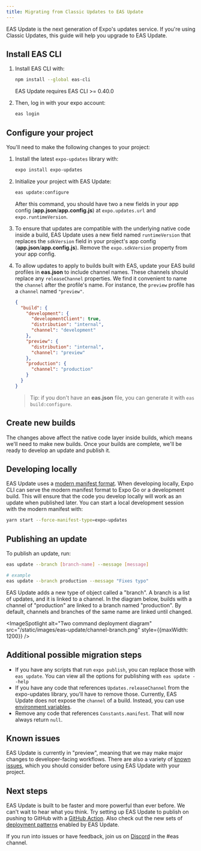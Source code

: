 ```yaml
---
title: Migrating from Classic Updates to EAS Update
---
```


EAS Update is the next generation of Expo's updates service. If you're using Classic Updates, this guide will help you upgrade to EAS Update.

## Install EAS CLI

1. Install EAS CLI with:

   ```bash
   npm install --global eas-cli
   ```

   EAS Update requires EAS CLI >= 0.40.0

2. Then, log in with your expo account:

   ```bash
   eas login
   ```

## Configure your project

You'll need to make the following changes to your project:

1. Install the latest `expo-updates` library with:

   ```bash
   expo install expo-updates
   ```

2. Initialize your project with EAS Update:

   ```bash
   eas update:configure
   ```

   After this command, you should have two a new fields in your app config (**app.json**/**app.config.js**) at `expo.updates.url` and `expo.runtimeVersion`.

3. To ensure that updates are compatible with the underlying native code inside a build, EAS Update uses a new field named `runtimeVersion` that replaces the `sdkVersion` field in your project's app config (**app.json**/**app.config.js**). Remove the `expo.sdkVersion` property from your app config.

4. To allow updates to apply to builds built with EAS, update your EAS build profiles in **eas.json** to include channel names. These channels should replace any `releaseChannel` properties. We find it convenient to name the `channel` after the profile's name. For instance, the `preview` profile has a `channel` named `"preview"`.

   ```json
   {
     "build": {
       "development": {
         "developmentClient": true,
         "distribution": "internal",
         "channel": "development"
       },
       "preview": {
         "distribution": "internal",
         "channel": "preview"
       },
       "production": {
         "channel": "production"
       }
     }
   }
   ```

   > Tip: if you don't have an **eas.json** file, you can generate it with `eas build:configure`.

## Create new builds

The changes above affect the native code layer inside builds, which means we'll need to make new builds. Once your builds are complete, we'll be ready to develop an update and publish it.

## Developing locally

EAS Update uses a [modern manifest format](/technical-specs/expo-updates-0). When developing locally, Expo CLI can serve the modern manifest format to Expo Go or a development build. This will ensure that the code you develop locally will work as an update when published later. You can start a local development session with the modern manifest with:

```bash
yarn start --force-manifest-type=expo-updates
```

## Publishing an update

To publish an update, run:

```bash
eas update --branch [branch-name] --message [message]

# example
eas update --branch production --message "Fixes typo"
```

EAS Update adds a new type of object called a "branch". A branch is a list of updates, and it is linked to a channel. In the diagram below, builds with a channel of "production" are linked to a branch named "production". By default, channels and branches of the same name are linked until changed.

<ImageSpotlight alt="Two command deployment diagram" src="/static/images/eas-update/channel-branch.png" style={{maxWidth: 1200}} />

## Additional possible migration steps

- If you have any scripts that run `expo publish`, you can replace those with `eas update`. You can view all the options for publishing with `eas update --help`
- If you have any code that references `Updates.releaseChannel` from the expo-updates library, you'll have to remove those. Currently, EAS Update does not expose the `channel` of a build. Instead, you can use [environment variables](/build-reference/variables).
- Remove any code that references `Constants.manifest`. That will now always return `null`.

## Known issues

EAS Update is currently in "preview", meaning that we may make major changes to developer-facing workflows. There are also a variety of [known issues](/eas-update/known-issues), which you should consider before using EAS Update with your project.

## Next steps

EAS Update is built to be faster and more powerful than ever before. We can't wait to hear what you think. Try setting up EAS Update to publish on pushing to GitHub with a [GitHub Action](/eas-update/github-actions). Also check out the new sets of [deployment patterns](/eas-update/deployment-patterns) enabled by EAS Update.

If you run into issues or have feedback, join us on [Discord](https://chat.expo.dev/) in the #eas channel.
